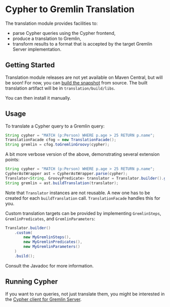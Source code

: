 # Cypher to Gremlin Translation

The translation module provides facilities to:
- parse Cypher queries using the Cypher frontend,
- produce a translation to Gremlin,
- transform results to a format that is accepted by the target Gremlin Server implementation.

## Getting Started

Translation module releases are not yet available on Maven Central, but will be soon! For now, you can [build the snapshot](../README.md#development) from source. The built translation artifact will be in `translation/build/libs`.

You can then install it manually.

## Usage

To translate a Cypher query to a Gremlin query:

<!-- [freshReadmeSource](../testware/integration-tests/src/test/java/org/opencypher/gremlin/snippets/Translation.java#translate) -->
```java
String cypher = "MATCH (p:Person) WHERE p.age > 25 RETURN p.name";
TranslationFacade cfog = new TranslationFacade();
String gremlin = cfog.toGremlinGroovy(cypher);
```

A bit more verbose version of the above, demonstrating several extension points:

<!-- [freshReadmeSource](../testware/integration-tests/src/test/java/org/opencypher/gremlin/snippets/Translation.java#verbose) -->
```java
String cypher = "MATCH (p:Person) WHERE p.age > 25 RETURN p.name";
CypherAstWrapper ast = CypherAstWrapper.parse(cypher);
Translator<String, GroovyPredicate> translator = Translator.builder().gremlinGroovy().build();
String gremlin = ast.buildTranslation(translator);
```

Note that `Translator` instances are not reusable. A new one has to be created for each `buildTranslation` call. `TranslationFacade` handles this for you.

Custom translation targets can be provided by implementing `GremlinSteps`, `GremlinPredicates`, and `GremlinParameters`:

<!-- [freshReadmeSource](../testware/integration-tests/src/test/java/org/opencypher/gremlin/snippets/Translation.java#custom) -->
```java
Translator.builder()
    .custom(
        new MyGremlinSteps(),
        new MyGremlinPredicates(),
        new MyGremlinParameters()
    )
    .build();
```

Consult the Javadoc for more information.

## Running Cypher

If you want to run queries, not just translate them, you might be interested in the [Cypher client for Gremlin Server](../tinkerpop/cypher-gremlin-server-client).
